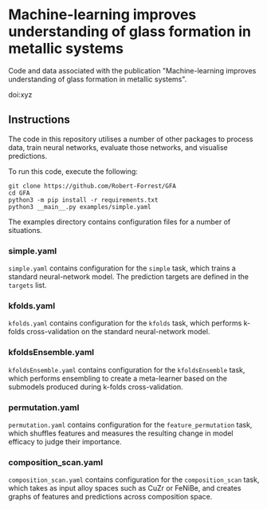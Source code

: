 # Machine-learning improves understanding of glass formation in metallic systems

Code and data associated with the publication "Machine-learning
improves understanding of glass formation in metallic systems".

doi:xyz

## Instructions

The code in this repository utilises a number of other packages to
process data, train neural networks, evaluate those networks, and
visualise predictions.

To run this code, execute the following:

```
git clone https://github.com/Robert-Forrest/GFA
cd GFA
python3 -m pip install -r requirements.txt
python3 __main__.py examples/simple.yaml
```

The examples directory contains configuration files for a number of
situations.

### simple.yaml

`simple.yaml` contains configuration for the `simple` task, which
trains a standard neural-network model. The prediction targets are
defined in the `targets` list.


### kfolds.yaml

`kfolds.yaml` contains configuration for the `kfolds` task, which
performs k-folds cross-validation on the standard neural-network
model.


### kfoldsEnsemble.yaml

`kfoldsEnsemble.yaml` contains configuration for the `kfoldsEnsemble`
task, which performs ensembling to create a meta-learner based on the
submodels produced during k-folds cross-validation.

### permutation.yaml

`permutation.yaml` contains configuration for the
`feature_permutation` task, which shuffles features and measures the
resulting change in model efficacy to judge their importance.


### composition_scan.yaml

`composition_scan.yaml` contains configuration for the
`composition_scan` task, which takes as input alloy spaces such as
CuZr or FeNiBe, and creates graphs of features and predictions across
composition space.


